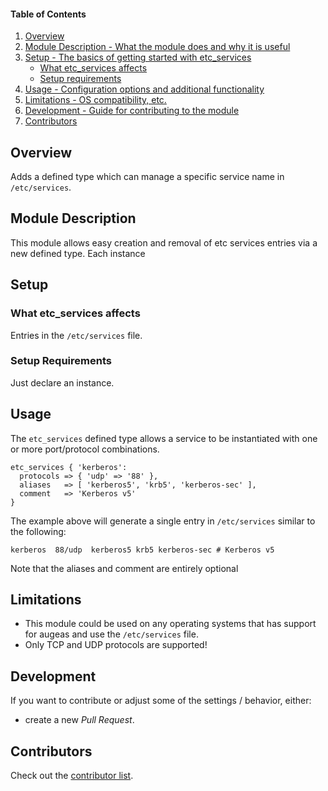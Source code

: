 #### Table of Contents

1. [Overview](#overview)
2. [Module Description - What the module does and why it is useful](#module-description)
3. [Setup - The basics of getting started with etc_services](#setup)
    * [What etc_services affects](#what-etc_services-affects)
    * [Setup requirements](#setup-requirements)
4. [Usage - Configuration options and additional functionality](#usage)
5. [Limitations - OS compatibility, etc.](#limitations)
6. [Development - Guide for contributing to the module](#development)
7. [Contributors](#contributors)

## Overview

Adds a defined type which can manage a specific service name in `/etc/services`.

## Module Description

This module allows easy creation and removal of etc services entries via a new defined type. Each instance 

## Setup

### What etc_services affects

Entries in the `/etc/services` file.

### Setup Requirements

Just declare an instance.

## Usage

The `etc_services` defined type allows a service to be instantiated with one or more port/protocol combinations.

```puppet
etc_services { 'kerberos':
  protocols => { 'udp' => '88' },
  aliases   => [ 'kerberos5', 'krb5', 'kerberos-sec' ],
  comment   => 'Kerberos v5'
}
```

The example above will generate a single entry in `/etc/services` similar to the following:

```
kerberos  88/udp  kerberos5 krb5 kerberos-sec # Kerberos v5
```

Note that the aliases and comment are entirely optional

## Limitations

* This module could be used on any operating systems that has support for augeas and use the `/etc/services` file.
* Only TCP and UDP protocols are supported!

## Development

If you want to contribute or adjust some of the settings / behavior, either:
* create a new _Pull Request_.

## Contributors

Check out the [contributor list](https://github.com/ccin2p3/puppet-etc_services/graphs/contributors).

